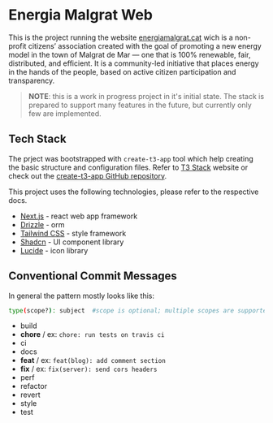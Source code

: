 # Energia Malgrat Web

This is the project running the website [energiamalgrat.cat](https://www.energiamalgrat.cat) wich is a non-profit citizens’ association created with the goal of promoting a new energy model in the town of Malgrat de Mar — one that is 100% renewable, fair, distributed, and efficient. It is a community-led initiative that places energy in the hands of the people, based on active citizen participation and transparency.

> **NOTE**: this is a work in progress project in it's initial state. The stack is prepared to support many features in the future, but currently only few are implemented.

## Tech Stack

The prject was bootstrapped with `create-t3-app` tool which help creating the basic structure and configuration files. Refer to [T3 Stack](https://create.t3.gg/) website or check out the [create-t3-app GitHub repository](https://github.com/t3-oss/create-t3-app).

This project uses the following technologies, please refer to the respective docs.

- [Next.js](https://nextjs.org) - react web app framework
- [Drizzle](https://orm.drizzle.team) - orm
- [Tailwind CSS](https://tailwindcss.com) - style framework
- [Shadcn](https://ui.shadcn.com/) - UI component library
- [Lucide](https://lucide.dev/icons/) - icon library

## Conventional Commit Messages

In general the pattern mostly looks like this:

```sh
type(scope?): subject  #scope is optional; multiple scopes are supported (current delimiter options: "/", "\" and ",")
```

- build
- **chore** / ex: `chore: run tests on travis ci`
- ci
- docs
- **feat** / ex: `feat(blog): add comment section`
- **fix** / ex: `fix(server): send cors headers`
- perf
- refactor
- revert
- style
- test

